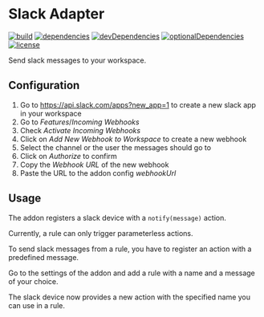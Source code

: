 # Slack Adapter

[![build](https://github.com/tim-hellhake/slack-adapter/workflows/Build/badge.svg)](https://github.com/tim-hellhake/slack-adapter/actions?query=workflow:Build)
[![dependencies](https://david-dm.org/tim-hellhake/slack-adapter.svg)](https://david-dm.org/tim-hellhake/slack-adapter)
[![devDependencies](https://david-dm.org/tim-hellhake/slack-adapter/dev-status.svg)](https://david-dm.org/tim-hellhake/slack-adapter?type=dev)
[![optionalDependencies](https://david-dm.org/tim-hellhake/slack-adapter/optional-status.svg)](https://david-dm.org/tim-hellhake/slack-adapter?type=optional)
[![license](https://img.shields.io/badge/license-MPL--2.0-blue.svg)](LICENSE)

Send slack messages to your workspace.

## Configuration
1. Go to https://api.slack.com/apps?new_app=1 to create a new slack app in your workspace
2. Go to _Features_/_Incoming Webhooks_
3. Check _Activate Incoming Webhooks_
4. Click on _Add New Webhook to Workspace_ to create a new webhook
5. Select the channel or the user the messages should go to
6. Click on _Authorize_ to confirm
7. Copy the _Webhook URL_ of the new webhook
8. Paste the URL to the addon config _webhookUrl_

## Usage
The addon registers a slack device with a `notify(message)` action.

Currently, a rule can only trigger parameterless actions.

To send slack messages from a rule, you have to register an action with a predefined message.

Go to the settings of the addon and add a rule with a name and a message of your choice.

The slack device now provides a new action with the specified name you can use in a rule.
